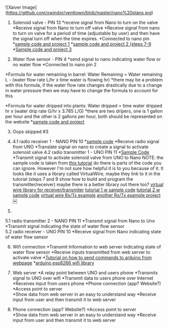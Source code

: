  ![Xaiver Image] (https://github.com/xwindor/venttown/blob/master/nano%20plans.jpg)

1. Solenoid valve - PIN 13
*receive signal from Nano to turn on the valve 
*Receive signal from Nano to turn off valve 
*Receive signal from nano to turn on valve for a period of time (adjustable by user) and then have the signal turn off when the time expires. 
*Connected to nano pin 
*[sample code and project 1](http://www.bc-robotics.com/tutorials/controlling-a-solenoid-valve-with-arduino/)
*[sample code and project 2 (steps 7-9](http://www.instructables.com/id/Raspberry-Pi-Irrigation-Controller/step7/Software/)
*[Sample code and project 3](https://spin.atomicobject.com/2014/06/28/raspberry-pi-gardening/)

2. Water flow sensor - PIN 4
*send signal to nano indicating water flow or no water flow 
*Connected to nano pin 2

*Formula for water remaining in barrel: Water Remaining = Water remaining L - (water flow rate L/hr x time water is flowing hr)
*there may be a problem with this formula, if the water flow rate changes drastically due to a change in water pressure then we may have to change the formula to account for this

*Formula for water dripped into plants: Water dripped = time water dripped hr x (water drip rate G/hr x 3.785 L/G)
*there are two dripers, one is 1 gallon per hour and the other is 2 gallons per hour, both should be represented on the website
*[sample code and project](http://forum.arduino.cc/index.php?topic=8548.0)

3. Oops skipped #3 
  
4. 4.1 radio receiver 1 - NANO PIN 10
*[sample code](http://www.instructables.com/files/orig/FQS/YAB6/HZV3O6IZ/FQSYAB6HZV3O6IZ.txt)
*Receive radio signal from UNO 
*Translate signal on nano to create a signal to activate solenoid valve 
  4.2 radio transmitter 1 - UNO PIN 11
*[Sample Code](http://www.instructables.com/files/orig/F3S/72IM/HZS8WTVS/F3S72IMHZS8WTVS.txt)
*Transmit signal to activate solenoid valve from UNO to Nano 
NOTE: the sample code is taken from [this tutorial](http://www.instructables.com/id/SOLAR-POWERED-ARDUINO-WEATHER-STATION/?ALLSTEPS#step7) do there is parts of the code you can ignore. However I'm not sure how helpful it is to you because of it. It looks like it uses a library called VirtualWire, maybe they link to it in the tutorial (steps 7 and 9 show how to build and program the transmitter/receiver) maybe there is a better library out there too? 
[virtual wire library for receiver/transmiter](http://www.airspayce.com/mikem/arduino/VirtualWire/)
[tutorial 1 w sample code](https://www.sparkfun.com/datasheets/RF/KLP_Walkthrough.pdf)
[tutorial 2 w sample code](http://winavr.scienceprog.com/example-avr-projects/running-tx433-and-rx433-rf-modules-with-avr-microcontrollers.html)
[virtual wire Rx/Tx example](https://www.pjrc.com/teensy/td_libs_VirtualWire.html)
[another Rx/Tx example project](http://www.instructables.com/id/RF-315433-MHz-Transmitter-receiver-Module-and-Ardu/?ALLSTEPS)
￼  
5. 
  5.1 radio transmitter 2 - NANO PIN 11
*Transmit signal from Nano to Uno 
*Transmit signal indicating the state of water flow sensor  
  5.2 radio receiver - UNO PIN 10
*Receive signal from Nano indicating state of water flow sensor 

6. Wifi connection 
*Transmit Information to web server indicating state of water flow sensor 
*Receive inputs transmitted from web server to activate valve 
*[Tutorial on how to send commands to arduino from webpage](http://allaboutee.com/2015/01/02/esp8266-arduino-led-control-from-webpage/)
*[arduino esp8266 wifi library](https://github.com/sparkfun/SparkFun_ESP8266_AT_Arduino_Library/archive/master.zip)
7. Web server 
*A relay point between UNO and users phone 
*Transmits signal to UNO over wifi 
*Transmit data to users phone over Internet  
*Receives input from users phone 
*Phone connection (app? Website?) 
*Access point to server  
*Show data from web server in an easy to understand way 
*Receive input from user and then transmit it to web server

8. Phone connection (app? Website?) 
*Access point to server  
*Show data from web server in an easy to understand way 
*Receive input from user and then transmit it to web server 
